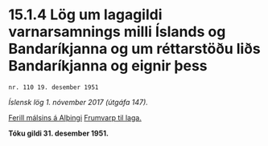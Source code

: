 # 15.1.4 Lög um lagagildi varnarsamnings milli Íslands og Bandaríkjanna og um réttarstöðu liðs Bandaríkjanna og eignir þess

`nr. 110 19. desember 1951`

_Íslensk lög 1. nóvember 2017 (útgáfa 147)._

[Ferill málsins á Alþingi](https://www.althingi.is/thingstorf/thingmalalistar-eftir-thingum/ferill/?ltg=71&mnr=17)
[Frumvarp til laga.](https://www.althingi.is/altext/71/s/pdf/0017.pdf)

**Tóku gildi 31. desember 1951.**


